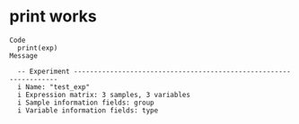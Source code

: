 # print works

    Code
      print(exp)
    Message
      
      -- Experiment ------------------------------------------------------------------
      i Name: "test_exp"
      i Expression matrix: 3 samples, 3 variables
      i Sample information fields: group
      i Variable information fields: type

